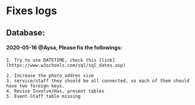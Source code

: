 # Fixes logs

## Database:

#### 2020-05-16 @Aysa, Please fix the followings:

    1. Try to use DATETIME, check this [link](https://www.w3schools.com/sql/sql_dates.asp)

    2. Increase the photo_addres size
    3. service/staff they should be all connected, so each of them should have two foreign keys.
    4. Revise Involve/Has, present tables
    5. Event-Staff table missing